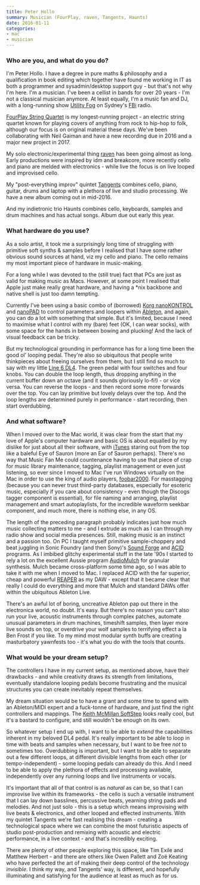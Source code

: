 ```yaml
---
title: Peter Hollo
summary: Musician (FourPlay, raven, Tangents, Haunts)
date: 2016-01-11
categories:
- mac
- musician
---
```


### Who are you, and what do you do?

I'm Peter Hollo. I have a degree in pure maths & philosophy and a qualification in book editing which together have found me working in IT as both a programmer and sysadmin/desktop support guy - but that's not why I'm here. I'm a musician. I've been a cellist in bands for over 20 years - I'm not a classical musician anymore. At least equally, I'm a music fan and DJ, with a long-running show [Utility Fog](http://www.frogworth.com/utilityfog/ "Peter's radio show.") on Sydney's [FBi](http://fbiradio.com/ "The Australian radio station.") radio.

[FourPlay String Quartet](http://www.fourplay.com.au/ "The FourPlay quartet.") is my longest-running project - an electric string quartet known for playing covers of anything from rock to hip-hop to folk, although our focus is on original material these days. We've been collaborating with Neil Gaiman and have a new recording due in 2016 and a major new project in 2017.

My solo electronic/experimental thing [raven](http://www.frogworth.com/raven/ "Peter's solo electronic effort.") has been going almost as long. Early productions were inspired by idm and breakcore, more recently cello and piano are melded with electronics - while live the focus is on live looped and improvised cello.

My "post-everything improv" quintet [Tangents](http://www.tangentsmusic.com/ "Peter's improv quintet.") combines cello, piano, guitar, drums and laptop with a plethora of live and studio processing. We have a new album coming out in mid-2016.

And my indietronic trio Haunts combines cello, keyboards, samples and drum machines and has actual songs. Album due out early this year.

### What hardware do you use?

As a solo artist, it took me a surprisingly long time of struggling with primitive soft synths & samples before I realised that I have some rather obvious sound sources at hand, viz my cello and piano. The cello remains my most important piece of hardware in music-making.

For a long while I was devoted to the (still true) fact that PCs are just as valid for making music as Macs. However, at some point I realised that Apple just make really great hardware, and having a *nix backbone and native shell is just too damn tempting.

Currently I've been using a basic combo of (borrowed) [Korg nanoKONTROL][nanokontrol] and [nanoPAD][] to control parameters and loopers within [Ableton][live], and again, you can do a lot with something that simple. But it's limited, because I need to maximise what I control with my (bare) feet (OK, I can wear socks), with some space for the hands in between bowing and plucking! And the lack of visual feedback can be tricky.

But my technological grounding in performance has for a long time been the good ol' looping pedal. They're also so ubiquitous that people write thinkpieces about freeing ourselves from them, but I still find so much to say with my little [Line 6 DL4][dl4]. The green pedal with four switches and four knobs. You can double the loop length, thus dropping anything in the current buffer down an octave (and it sounds gloriously lo-fi!) - or vice versa. You can reverse the loops - and then record some more forwards over the top. You can lay primitive but lovely delays over the top. And the loop lengths are determined purely in performance - start recording, then start overdubbing.

### And what software?

When I moved over to the Mac world, it was clear from the start that my love of Apple's computer hardware and basic OS is about equalled by my dislike for just about all their software, with [iTunes][] staring out from the top like a baleful Eye of Sauron (more an Ear of Sauron perhaps). There's no way that Music Fan Me could countenance having to use that piece of crap for music library maintenance, tagging, playlist management or even just listening, so ever since I moved to Mac I've run Windows virtually on the Mac in order to use the king of audio players, [foobar2000][]. For masstagging (because you can never trust third-party databases, especially for esoteric music, especially if you care about consistency - even though the Discogs tagger component is essential), for file naming and arranging, playlist management and smart autoplaylists, for the incredible waveform seekbar component, and much more, there is nothing else, in any OS.

The length of the preceding paragraph probably indicates just how much music collecting matters to me - and I extrude as much as I can through my radio show and social media presences. Still, making music is an instinct and a passion too. On PC I taught myself primitive sample-choppery and beat juggling in Sonic Foundry (and then Sony)'s [Sound Forge][sound-forge] and [ACID][acid-pro] programs. As I imbibed glitchy experimental stuff in the late '90s I started to rely a lot on the excellent Aussie program [AudioMulch][] for granular synthesis. Mulch became cross-platform some time ago, so I was able to take it with me when I moved to Mac. I replaced ACID with the far superior, cheap and powerful [REAPER][] as my DAW - except that it became clear that really I could do everything and more that Mulch and standard DAWs offer within the ubiquitous Ableton Live.

There's an awful lot of boring, uncreative Ableton pap out there in the electronica world, no doubt. It's easy. But there's no reason you can't also run your live, acoustic instruments through complex patches, automate unusual parameters in drum machines, timeshift samples, then layer more live sounds on top, or overdrive your wolf samples to terrifying effect a la Ben Frost if you like. To my mind most modular synth buffs are creating masturbatory yawnfests too - it's what you do with the tools that counts.

### What would be your dream setup?

The controllers I have in my current setup, as mentioned above, have their drawbacks - and while creativity draws its strength from limitations, eventually standalone looping pedals become frustrating and the musical structures you can create inevitably repeat themselves.

My dream situation would be to have a grant and some time to spend with an Ableton/MIDI expert and a fuck-tonne of hardware, and just find the right controllers and mappings. The [Keith McMillan SoftStep][softstep] looks really cool, but it's a bastard to configure, and still wouldn't be enough on its own.

So whatever setup I end up with, I want to be able to *extend* the capabilities inherent in my beloved DL4 pedal. It's really important to be able to loop in time with beats and samples when necessary, but I want to be free *not* to sometimes too. Overdubbing is important, but I want to be able to separate out a few different loops, at different divisible lengths from each other (or tempo-independent) - some looping pedals can already do this. And I need to be able to apply the plethora of effects and processing available, independently over any running loops and live instruments or vocals.

It's important that all of that control is as *natural* as can be, so that I can improvise live within its frameworks - the cello is such a versatile instrument that I can lay down basslines, percussive beats, yearning string pads and melodies. And not just solo - this is a setup which means improvising with live beats & electronics, and other looped and effected instruments. With my quintet Tangents we're fast realising this dream - creating a technological space where we can combine the most futuristic aspects of studio post-production and remixing with acoustic and electric performance, in a live context - and that's incredibly exciting.

There are plenty of other people exploring this space, like Tim Exile and Matthew Herbert - and there are others like Owen Pallett and Zoë Keating who have perfected the art of making their deep control of the technology *invisible*. I think my way, and Tangents' way, is different, and hopefully illuminating and satisfying for the audience at least as much as for us.

[acid-pro]: https://en.wikipedia.org/wiki/ACID_Pro "Digital audio workstation software."
[audiomulch]: http://www.audiomulch.com/ "Music software for live performances and composition."
[dl4]: https://line6.com/dl4/ "An effects pedal."
[foobar2000]: http://www.foobar2000.org/ "An audio player for Windows."
[itunes]: https://www.apple.com/itunes/ "A jukebox application and online store."
[live]: https://www.ableton.com/en/live/ "Musical creation software."
[nanokontrol]: https://www.amazon.com/Korg-nanoKONTROL-USB-Controller-Black/dp/B001J8LJWK "A USB MIDI controller."
[nanopad]: https://www.amazon.com/Korg-nanoPAD-Drum-Controller-White/dp/B001H2QCMU "A USB drum controller."
[reaper]: https://www.reaper.fm/ "A software digital audio workstation."
[softstep]: https://www.keithmcmillen.com/products/softstep/ "A MIDI foot controller."
[sound-forge]: http://www.sonycreativesoftware.com/soundforgepro "Audio editing software."
